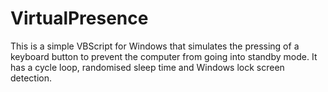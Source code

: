 # VirtualPresence

This is a simple VBScript for Windows that simulates the pressing of a keyboard button to prevent the computer from going into standby mode.
It has a cycle loop, randomised sleep time and Windows lock screen detection.
